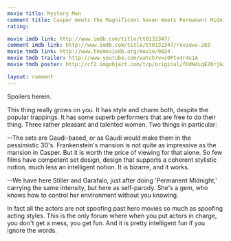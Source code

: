 ```yaml
---
movie title: Mystery Men
comment title: Casper meets the Magnificent Seven meets Permanent Midnight
rating: 

movie imdb link: http://www.imdb.com/title/tt0132347/
comment imdb link: http://www.imdb.com/title/tt0132347/reviews-283
movie tmdb link: http://www.themoviedb.org/movie/9824
movie tmdb trailer: http://www.youtube.com/watch?v=c0Ptx4r4s1A
movie tmdb poster: http://cf2.imgobject.com/t/p/original/fDdN4LqE20rjGz1M66rKgMpJlyv.jpg

layout: comment
---
```


Spoilers herein.

This thing really grows on you. It has style and charm both, despite the popular trappings. It has some superb performers that are free to do their thing. Three rather pleasant and talented women. Two things in particular:

--The sets are Gaudi-based, or as Gaudi would make them in the pessimistic 30's. Frankenstein's mansion is not quite as impressive as the mansion in Casper. But it is worth the price of viewing for that alone. So few films have competent set design, design that supports a coherent stylistic notion, much less an intelligent notion. It is bizarre, and it works.

--We have here Stiller and Garafalo, just after doing 'Permanent Midnight,' carrying the same intensity, but here as self-parody. She's a gem, who knows how to control her environment without you knowing.

In fact all the actors are not spoofing past hero movies so much as spoofing acting styles. This is the only forum where when you put actors in charge, you don't get a mess, you get fun. And it is pretty intelligent fun if you ignore the words.